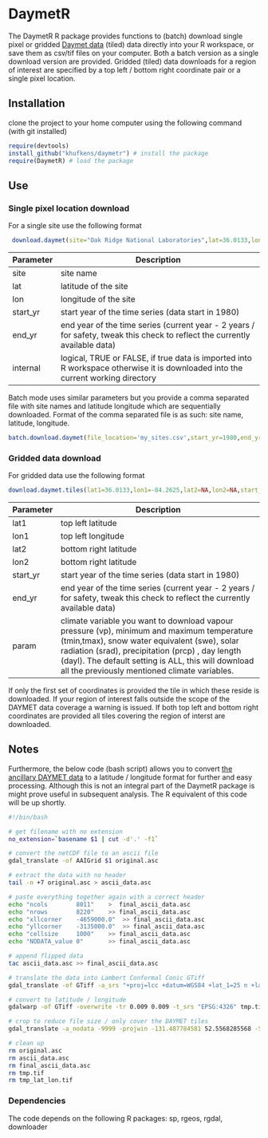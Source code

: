 # DaymetR

The DaymetR R package provides functions to (batch) download single pixel or gridded [Daymet data](http://daymet.ornl.gov/) (tiled) data directly into your R workspace, or save them as csv/tif files on your computer. Both a batch version as a single download version are provided. Gridded (tiled) data downloads for a region of interest are specified by a top left / bottom right coordinate pair or a single pixel location.

## Installation

clone the project to your home computer using the following command (with git installed)

```R
require(devtools)
install_github("khufkens/daymetr") # install the package
require(DaymetR) # load the package
```

## Use

### Single pixel location download

For a single site use the following format

```R
 download.daymet(site="Oak Ridge National Laboratories",lat=36.0133,lon=-84.2625,start_yr=1980,end_yr=2010,internal=TRUE)
```

Parameter     | Description                      
------------- | ------------------------------ 	
site	      | site name
lat           | latitude of the site
lon           | longitude of the site
start_yr      | start year of the time series (data start in 1980)
end_yr        | end year of the time series (current year - 2 years / for safety, tweak this check to reflect the currently available data)
internal      | logical, TRUE or FALSE, if true data is imported into R workspace otherwise it is downloaded into the current working directory

Batch mode uses similar parameters but you provide a comma separated file with site names and latitude longitude which are sequentially downloaded. Format of the comma separated file is as such: site name, latitude, longitude.

```R
batch.download.daymet(file_location='my_sites.csv',start_yr=1980,end_yr=2010,internal=TRUE)
```

### Gridded data download

For gridded data use the following format

```R
download.daymet.tiles(lat1=36.0133,lon1=-84.2625,lat2=NA,lon2=NA,start_yr=1980,end_yr=2012,param="ALL")
```

Parameter     | Description                      
------------- | ------------------------------ 	
lat1	      | top left latitude
lon1          | top left longitude
lat2          | bottom right latitude
lon2	      | bottom right latitude
start_yr      | start year of the time series (data start in 1980)
end_yr        | end year of the time series (current year - 2 years / for safety, tweak this check to reflect the currently available data)
param         | climate variable you want to download vapour pressure (vp), minimum and maximum temperature (tmin,tmax), snow water equivalent (swe), solar radiation (srad), precipitation (prcp) , day length (dayl). The default setting is ALL, this will download all the previously mentioned climate variables.

If only the first set of coordinates is provided the tile in which these reside is downloaded. If your region of interest falls outside the scope of the DAYMET data coverage a warning is issued. If both top left and bottom right coordinates are provided all tiles covering the region of interst are downloaded.

## Notes

Furthermore, the below code (bash script) allows you to convert [the ancillary DAYMET data](https://daymet.ornl.gov/files/ancillary_files.tgz) to a latitude / longitude format for further and easy processing. Although this is not an integral part of the DaymetR package is might prove useful in subsequent analysis. The R equivalent of this code will be up shortly.

```bash
#!/bin/bash

# get filename with no extension
no_extension=`basename $1 | cut -d'.' -f1`

# convert the netCDF file to an ascii file
gdal_translate -of AAIGrid $1 original.asc

# extract the data with no header
tail -n +7 original.asc > ascii_data.asc

# paste everything together again with a correct header
echo "ncols        8011" 	>  final_ascii_data.asc
echo "nrows        8220"	>> final_ascii_data.asc
echo "xllcorner    -4659000.0" 	>> final_ascii_data.asc
echo "yllcorner    -3135000.0" 	>> final_ascii_data.asc
echo "cellsize     1000" 	>> final_ascii_data.asc
echo "NODATA_value 0"    	>> final_ascii_data.asc

# append flipped data
tac ascii_data.asc >> final_ascii_data.asc

# translate the data into Lambert Conformal Conic GTiff
gdal_translate -of GTiff -a_srs "+proj=lcc +datum=WGS84 +lat_1=25 n +lat_2=60n +lat_0=42.5n +lon_0=100w" final_ascii_data.asc tmp.tif

# convert to latitude / longitude
gdalwarp -of GTiff -overwrite -tr 0.009 0.009 -t_srs "EPSG:4326" tmp.tif tmp_lat_lon.tif

# crop to reduce file size / only cover the DAYMET tiles
gdal_translate -a_nodata -9999 -projwin -131.487784581 52.5568285568 -51.8801911189 13.9151864748 tmp_lat_lon.tif $no_extension.tif

# clean up
rm original.asc
rm ascii_data.asc
rm final_ascii_data.asc
rm tmp.tif
rm tmp_lat_lon.tif
```

### Dependencies

The code depends on the following R packages: sp, rgeos, rgdal, downloader

